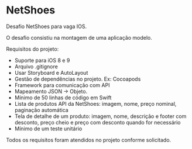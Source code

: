 # NetShoes

Desafio NetShoes para vaga IOS. 

O desafio consistiu na montagem de uma aplicação modelo. 

Requisitos do projeto:

* Suporte para iOS 8 e 9
* Arquivo .gitignore
* Usar Storyboard e AutoLayout
* Gestão de dependências no projeto. Ex: Cocoapods
* Framework para comunicação com API
* Mapeamento JSON -> Objeto.
* Mínimo de 50 linhas de código em Swift
* Lista de produtos API da NetShoes: imagem, nome, preço nominal, paginação automática
* Tela de detalhe de um produto: imagem, nome, descrição e footer com desconto, preço cheio e preço com desconto quando for necessário 
* Mínimo de um teste unitário

Todos os requisitos foram atendidos no projeto conforme solicitado. 

